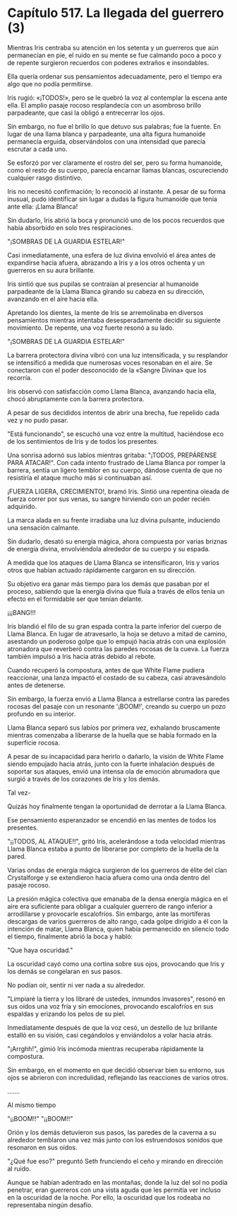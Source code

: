 
# Capítulo 517. La llegada del guerrero (3)


Mientras Iris centraba su atención en los setenta y un guerreros que aún permanecían en pie, el ruido en su mente se fue calmando poco a poco y de repente surgieron recuerdos con poderes extraños e insondables.

Ella quería ordenar sus pensamientos adecuadamente, pero el tiempo era algo que no podía permitirse.

Iris rugió: «¡TODOS!», pero se le quebró la voz al contemplar la escena ante ella. El amplio pasaje rocoso resplandecía con un asombroso brillo parpadeante, que casi la obligó a entrecerrar los ojos.

Sin embargo, no fue el brillo lo que detuvo sus palabras; fue la fuente. En lugar de una llama blanca y parpadeante, una alta figura humanoide permanecía erguida, observándolos con una intensidad que parecía escrutar a cada uno.

Se esforzó por ver claramente el rostro del ser, pero su forma humanoide, como el resto de su cuerpo, parecía encarnar llamas blancas, oscureciendo cualquier rasgo distintivo.

Iris no necesitó confirmación; lo reconoció al instante. A pesar de su forma inusual, pudo identificar sin lugar a dudas la figura humanoide que tenía ante ella: ¡Llama Blanca!

Sin dudarlo, Iris abrió la boca y pronunció uno de los pocos recuerdos que había absorbido en solo tres respiraciones.

"¡SOMBRAS DE LA GUARDIA ESTELAR!"

Casi inmediatamente, una esfera de luz divina envolvió el área antes de expandirse hacia afuera, abrazando a Iris y a los otros ochenta y un guerreros en su aura brillante.

Iris sintió que sus pupilas se contraían al presenciar al humanoide parpadeante de la Llama Blanca girando su cabeza en su dirección, avanzando en el aire hacia ella.

Apretando los dientes, la mente de Iris se arremolinaba en diversos pensamientos mientras intentaba desesperadamente decidir su siguiente movimiento. De repente, una voz fuerte resonó a su lado.

"¡SOMBRAS DE LA GUARDIA ESTELAR!"

La barrera protectora divina vibró con una luz intensificada, y su resplandor se intensificó a medida que numerosas voces resonaban en el aire. Se conectaron con el poder desconocido de la «Sangre Divina» que los recorría.

Iris observó con satisfacción como Llama Blanca, avanzando hacia ella, chocó abruptamente con la barrera protectora.

A pesar de sus decididos intentos de abrir una brecha, fue repelido cada vez y no pudo pasar.

"Está funcionando", se escuchó una voz entre la multitud, haciéndose eco de los sentimientos de Iris y de todos los presentes.

Una sonrisa adornó sus labios mientras gritaba: "¡TODOS, PREPÁRENSE PARA ATACAR!". Con cada intento frustrado de Llama Blanca por romper la barrera, sentía un ligero temblor en su cuerpo, dándose cuenta de que no resistiría el ataque mucho más si continuaban así.

¡FUERZA LIGERA, CRECIMIENTO!, bramó Iris. Sintió una repentina oleada de fuerza correr por sus venas, su sangre hirviendo con un poder recién adquirido.

La marca alada en su frente irradiaba una luz divina pulsante, induciendo una sensación calmante.

Sin dudarlo, desató su energía mágica, ahora compuesta por varias briznas de energía divina, envolviéndola alrededor de su cuerpo y su espada.

A medida que los ataques de Llama Blanca se intensificaron, Iris y varios otros que habían actuado rápidamente cargaron en su dirección.

Su objetivo era ganar más tiempo para los demás que pasaban por el proceso, sabiendo que la energía divina que fluía a través de ellos tenía un efecto en el formidable ser que tenían delante.

¡¡¡BANG!!!

Iris blandió el filo de su gran espada contra la parte inferior del cuerpo de Llama Blanca. En lugar de atravesarlo, la hoja se detuvo a mitad de camino, asestando un poderoso golpe que lo empujó hacia atrás con una explosión atronadora que reverberó contra las paredes rocosas de la cueva. La fuerza también impulsó a Iris hacia atrás debido al rebote.

Cuando recuperó la compostura, antes de que White Flame pudiera reaccionar, una lanza impactó el costado de su cabeza, casi atravesándolo antes de detenerse.

Sin embargo, la fuerza envió a Llama Blanca a estrellarse contra las paredes rocosas del pasaje con un resonante '¡BOOM!', creando su cuerpo un pozo profundo en su interior.

Llama Blanca separó sus labios por primera vez, exhalando bruscamente mientras comenzaba a liberarse de la huella que se había formado en la superficie rocosa.

A pesar de su incapacidad para herirlo o dañarlo, la visión de White Flame siendo empujado hacia atrás, junto con la fuerte inhalación después de soportar sus ataques, envió una intensa ola de emoción abrumadora que surgió a través de los corazones de Iris y los demás.

Tal vez-

Quizás hoy finalmente tengan la oportunidad de derrotar a la Llama Blanca.

Ese pensamiento esperanzador se encendió en las mentes de todos los presentes.

"¡¡TODOS, AL ATAQUE!!", gritó Iris, acelerándose a toda velocidad mientras Llama Blanca estaba a punto de liberarse por completo de la huella de la pared.

Varias ondas de energía mágica surgieron de los guerreros de élite del clan Crystalforge y se extendieron hacia afuera como una onda dentro del pasaje rocoso.

La presión mágica colectiva que emanaba de la densa energía mágica en el aire era suficiente para obligar a cualquier guerrero de rango inferior a arrodillarse y provocarle escalofríos. Sin embargo, ante las mortíferas descargas de varios guerreros de alto rango, cada golpe dirigido a él con la intención de matar, Llama Blanca, quien había permanecido en silencio todo el tiempo, finalmente abrió la boca y habló:

"Que haya oscuridad."

La oscuridad cayó como una cortina sobre sus ojos, provocando que Iris y los demás se congelaran en sus pasos.

No podían oír, sentir ni ver nada a su alrededor.

"Limpiaré la tierra y los libraré de ustedes, inmundos invasores", resonó en sus oídos una voz fría y sin emociones, provocando escalofríos en sus espaldas y erizando los pelos de su piel.

Inmediatamente después de que la voz cesó, un destello de luz brillante estalló en su visión, casi cegándolos y enviándolos a volar hacia atrás.

"¡Arrghh!", gimió Iris incómoda mientras recuperaba rápidamente la compostura.

Sin embargo, en el momento en que decidió observar bien su entorno, sus ojos se abrieron con incredulidad, reflejando las reacciones de varios otros.

…....

Al mismo tiempo

"¡¡BOOM!!" "¡¡BOOM!!"

Orión y los demás detuvieron sus pasos, las paredes de la caverna a su alrededor temblaron una vez más junto con los estruendosos sonidos que resonaron en sus oídos.

"¿Qué fue eso?" preguntó Seth frunciendo el ceño y mirando en dirección al ruido.

Aunque se habían adentrado en las montañas, donde la luz del sol no podía penetrar, eran guerreros con una vista aguda que les permitía ver incluso en la oscuridad de la noche. Por ello, la oscuridad que los rodeaba no representaba ningún desafío.
